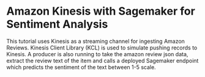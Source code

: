 # Amazon Kinesis with Sagemaker for Sentiment Analysis

This tutorial uses Kinesis as a streaming channel for ingesting Amazon Reviews. Kinesis Client Library (KCL) is used to simulate pushing records to Kinesis. A producer is also running to take 
the amazon review json data, extract the review text of the item and calls a deployed Sagemaker endpoint which predicts the sentiment of the text between 1-5 scale.
